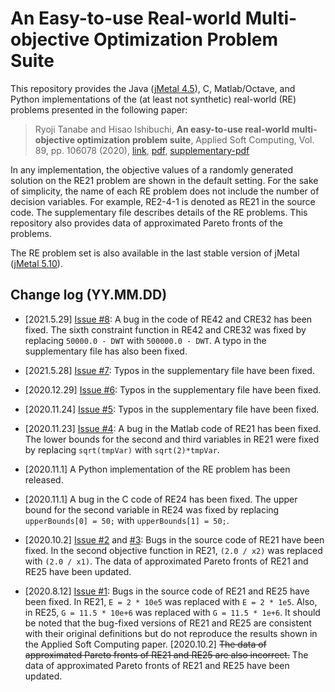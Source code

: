 #  An Easy-to-use Real-world Multi-objective Optimization Problem Suite

This repository provides the Java ([jMetal 4.5](http://jmetal.sourceforge.net/)), C, Matlab/Octave, and Python implementations of the (at least not synthetic) real-world (RE) problems presented in the following paper:

> Ryoji Tanabe and Hisao Ishibuchi, **An easy-to-use real-world multi-objective optimization problem suite**, Applied Soft Computing, Vol. 89, pp. 106078 (2020), [link](https://www.sciencedirect.com/science/article/pii/S1568494620300181), [pdf](https://arxiv.org/abs/2009.12867), [supplementary-pdf](https://github.com/ryojitanabe/reproblems/blob/master/doc/re-supplementary_file.pdf)

In any implementation, the objective values of a randomly generated solution on the RE21 problem are shown in the default setting. For the sake of simplicity, the name of each RE problem does not include the number of decision variables. For example, RE2-4-1 is denoted as RE21 in the source code. The supplementary file describes details of the RE problems. This repository also provides data of approximated Pareto fronts of the problems.

The RE problem set is also available in the last stable version of jMetal ([jMetal 5.10](https://github.com/jMetal/jMetal)).

## Change log (YY.MM.DD)

* [2021.5.29] [Issue \#8](https://github.com/ryojitanabe/reproblems/issues/8):  A bug in the code of RE42 and CRE32 has been fixed. The sixth constraint function in RE42 and CRE32 was fixed by replacing ``50000.0 - DWT`` with ``500000.0 - DWT``. A typo in the supplementary file has also been fixed.

* [2021.5.28] [Issue \#7](https://github.com/ryojitanabe/reproblems/issues/7):  Typos in the supplementary file have been fixed.

* [2020.12.29] [Issue \#6](https://github.com/ryojitanabe/reproblems/issues/6):  Typos in the supplementary file have been fixed. 

* [2020.11.24] [Issue \#5](https://github.com/ryojitanabe/reproblems/issues/5):  Typos in the supplementary file have been fixed. 

* [2020.11.23] [Issue \#4](https://github.com/ryojitanabe/reproblems/issues/4):  A bug in the Matlab code of RE21 has been fixed. The lower bounds for the second and third variables in RE21 were fixed by replacing ``sqrt(tmpVar)`` with ``sqrt(2)*tmpVar``.

* [2020.11.1] A Python implementation of the RE problem has been released.

* [2020.11.1] A bug in the C code of RE24 has been fixed. The upper bound for the second variable in RE24 was fixed by replacing ``upperBounds[0] = 50;`` with ``upperBounds[1] = 50;``.

* [2020.10.2] [Issue \#2](https://github.com/ryojitanabe/reproblems/issues/2) and [\#3](https://github.com/ryojitanabe/reproblems/pull/3): Bugs in the source code of RE21 have been fixed. In the second objective function in RE21, ``(2.0 / x2)`` was replaced with ``(2.0 / x1)``. The data of approximated Pareto fronts of RE21 and RE25 have been updated.

* [2020.8.12] [Issue \#1](https://github.com/ryojitanabe/reproblems/issues/1): Bugs in the source code of RE21 and RE25 have been fixed. In RE21, ``E = 2 * 10e5`` was replaced with ``E = 2 * 1e5``. Also, in RE25, ``G = 11.5 * 10e+6`` was replaced with ``G = 11.5 * 1e+6``. It should be noted that the bug-fixed versions of RE21 and RE25 are consistent with their original definitions but do not reproduce the results shown in the Applied Soft Computing paper. [2020.10.2] ~~The data of approximated Pareto fronts of RE21 and RE25 are also incorrect.~~ The data of approximated Pareto fronts of RE21 and RE25 have been updated.
